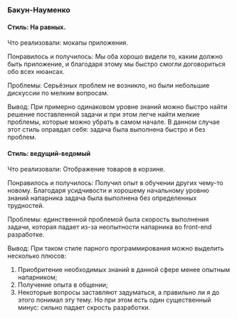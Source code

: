 ### Бакун-Науменко

#### Стиль: На равных.

Что реализовали: мокапы приложения.

Понравилось и получилось: Мы оба хорошо видели то, каким должно быть приложение, и благодаря этому мы быстро смогли договориться обо всех нюансах.

Проблемы: Серьёзных проблем не возникло, но были небольшие дискуссии по мелким вопросам.

Вывод: При примерно одинаковом уровне знаний можно быстро найти решение поставленной задачи и при этом легче найти мелкие проблемы, которые можно убрать в самом начале. В данном случае этот стиль оправдал себя: задача была выполнена быстро и без проблем.


#### Стиль: ведущий-ведомый

Что реализовали: Отображение товаров в корзине.

Понравилось и получилось: Получил опыт в обучении других чему-то новому. Благодаря усидчивости и хорошему начальному уровню знаний напарника задача была выполнена без определенных трудностей.

Проблемы: единственной проблемой была скорость выполнения задачи, которая падает из-за неопытности напарника во front-end разработке.

Вывод: При таком стиле парного программирования можно выделить несколько плюсов:
1. Приобритение необходимых знаний в данной сфере менее опытным напарником;
2. Получение опыта в общении;
3. Некоторые вопросы заставляют задуматься, а правильно ли я до этого понимал эту тему.
Но при этом есть один существенный минус: сильно падает скрость разработки.
